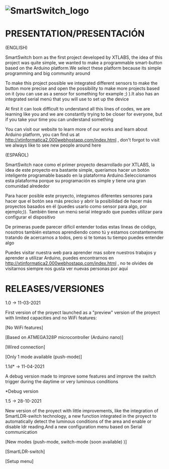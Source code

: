 # ![SmartSwitch_logo](https://user-images.githubusercontent.com/45925042/149219179-cce26c50-fce7-4855-9db4-0649a2affef1.png)


# PRESENTATION/PRESENTACIÓN

(ENGLISH)

SmartSwitch born as the first project developed by XTLABS, the idea of this project was quite simple, we wanted to make a programmable smart-button based on the Arduino platform.We select these platform because its simple programming and big community around 

To make this project possible we integrated different sensors to make the button more precise and open the possibility to make more projects based on it (you can use as a sensor for something for example ;) ).It also has an integrated serial menú that you will use to set up the device

At first it can look difficult to understand all this lines of codes, we are learning like you and we are constantly trying to be closer for everyone, but if you take your time you can understand something

You can visit our website to learn more of our works and learn about Arduino platform, you can find us at  http://xtinformatica2.000webhostapp.com/index.html  , don't forgot to visit we always like to see new people around here


(ESPAÑOL)

SmartSwitch nace como el primer proyecto desarrollado por XTLABS, la idea de este proyecto era bastante simple, queríamos hacer un botón inteligente programable basado en la plataforma Arduino.Seleccionamos esta plataforma porque su programación es simple y tiene una  gran comunidad alrededor

Para hacer posible este proyecto, integramos diferentes sensores para hacer que el botón sea más preciso y abrir la posibilidad de hacer más proyectos basados en él (puedes usarlo como sensor para algo, por ejemplo;)). También tiene un menú serial integrado que puedes utilizar para configurar el dispositivo

De primeras puede parecer difícil entender todas estas líneas de código, nosotros también estamos aprendiendo como tú y estamos constantemente tratando de acercarnos a todos, pero si te tomas tu tiempo puedes entender algo

Puedes visitar nuestra web para aprender mas sobre nuestros trabajos y aprender a utilizar Arduino, puedes encontrarnos en  http://xtinformatica2.000webhostapp.com/index.html , no te olvides de visitarnos siempre nos gusta ver nuevas personas por aquí

# RELEASES/VERSIONES

1.0 -> 11-03-2021

First version of the proyect launched as a "preview" version
of the proyect with limited capacities and no WiFi features:

  [No WiFi features]
  
  [Based on ATMEGA328P microcontroller (Arduino nano)]
  
  [Wired connection]
  
  [Only 1 mode available (push-mode)]
  

1.1d* -> 11-04-2021

A debug version made to improve some features and improve the
switch trigger during the daytime or very luminous conditions

*Debug version

1.5 -> 28-10-2021

New version of the proyect with little improvements, like 
the integration of SmartLDR-switch technology, a new function 
integrated in the proyect to automatically detect the
luminous conditions of the area and enable or disable ldr
reading.And a new configuration menu based on Serial communication

  [New modes (push-mode, switch-mode (soon available) )]
  
  [SmartLDR-switch]
  
  [Setup menu]
  
